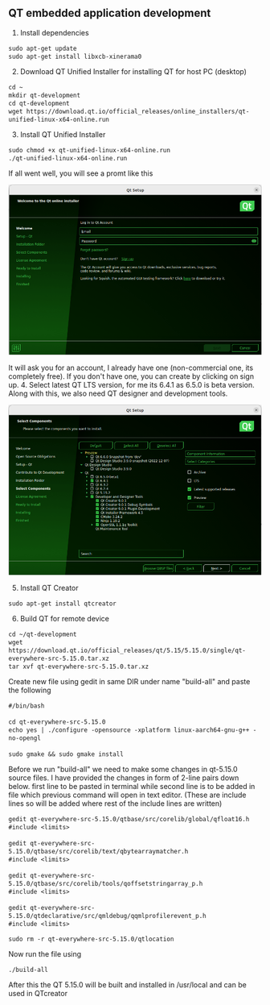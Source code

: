 ##  QT embedded application development

1.  Install dependencies
```
sudo apt-get update
sudo apt-get install libxcb-xinerama0
```
2.  Download QT Unified Installer for installing QT for host PC (desktop) 
```
cd ~
mkdir qt-development
cd qt-development
wget https://download.qt.io/official_releases/online_installers/qt-unified-linux-x64-online.run
```
3.  Install QT Unified Installer
```
sudo chmod +x qt-unified-linux-x64-online.run
./qt-unified-linux-x64-online.run
```
If all went well, you will see a promt like this
<p align="center">
<img src="tutorial-images/qt-1.PNG">
</p>

It will ask you for an account, I already have one (non-commercial one, its completely free). If you don't have one, you can create by clicking on sign up.
4.  Select latest QT LTS version, for me its 6.4.1 as 6.5.0 is beta version. Along with this, we also need QT designer and development tools.
  <p align="center">
<img src="tutorial-images/qt-2.PNG">
</p>

5.  Install QT Creator 
```
sudo apt-get install qtcreator
```
6.  Build QT for remote device
```
cd ~/qt-development
wget https://download.qt.io/official_releases/qt/5.15/5.15.0/single/qt-everywhere-src-5.15.0.tar.xz
tar xvf qt-everywhere-src-5.15.0.tar.xz
```
Create new file using gedit in same DIR under name "build-all" and paste the following 
```
#/bin/bash

cd qt-everywhere-src-5.15.0
echo yes | ./configure -opensource -xplatform linux-aarch64-gnu-g++ -no-opengl

sudo gmake && sudo gmake install
```
Before we run "build-all" we need to make some changes in qt-5.15.0 source files. I have provided the changes in form of 2-line pairs down below. first line to be pasted in terminal while second line is to be added in file which previous command will open in text editor. (These are include lines so will be added where rest of the include lines are written)
```
gedit qt-everywhere-src-5.15.0/qtbase/src/corelib/global/qfloat16.h 
#include <limits>

gedit qt-everywhere-src-5.15.0/qtbase/src/corelib/text/qbytearraymatcher.h 
#include <limits>

gedit qt-everywhere-src-5.15.0/qtbase/src/corelib/tools/qoffsetstringarray_p.h 
#include <limits>

gedit qt-everywhere-src-5.15.0/qtdeclarative/src/qmldebug/qqmlprofilerevent_p.h 
#include <limits>
```
```
sudo rm -r qt-everywhere-src-5.15.0/qtlocation
```
Now run the file using
```
./build-all
```
After this the QT 5.15.0 will be built and installed in /usr/local and can be used in QTcreator
